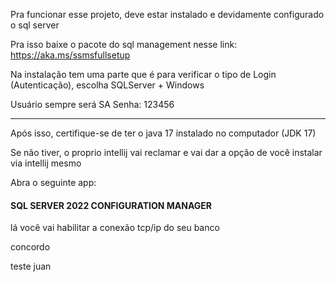 Pra funcionar esse projeto, deve estar instalado e devidamente configurado o sql server
 
Pra isso baixe o pacote do sql management nesse link:
https://aka.ms/ssmsfullsetup

Na instalação tem uma parte que é para verificar
o tipo de Login (Autenticação), escolha
SQLServer  + Windows

Usuário sempre será SA
Senha: 123456

---------------------------------------------------
Após isso, certifique-se de ter o java 17 instalado no computador (JDK 17)

Se não tiver, o proprio intellij vai reclamar e vai dar a opção de você instalar via intellij mesmo

Abra o seguinte app: 
#### SQL SERVER 2022 CONFIGURATION MANAGER

lá você vai habilitar a conexão tcp/ip do seu banco

concordo


teste juan